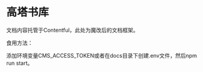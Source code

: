 # 高塔书库

文档内容托管于Contentful，此处为魔改后的文档框架。

食用方法：

添加环境变量CMS_ACCESS_TOKEN或者在docs目录下创建.env文件，然后npm run start。